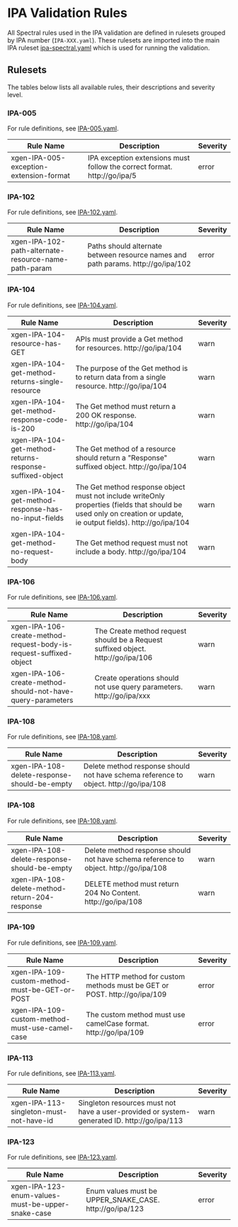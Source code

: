 <!--- NOTE: This README file is generated, please see /scripts/generateRulesetReadme.js --->

# IPA Validation Rules

All Spectral rules used in the IPA validation are defined in rulesets grouped by IPA number (`IPA-XXX.yaml`). These rulesets are imported into the main IPA ruleset [ipa-spectral.yaml](https://github.com/mongodb/openapi/blob/main/tools/spectral/ipa/ipa-spectral.yaml) which is used for running the validation.

## Rulesets

The tables below lists all available rules, their descriptions and severity level.

### IPA-005

For rule definitions, see [IPA-005.yaml](https://github.com/mongodb/openapi/blob/main/tools/spectral/ipa/rulesets/IPA-005.yaml).

| Rule Name                               | Description                                                              | Severity |
| --------------------------------------- | ------------------------------------------------------------------------ | -------- |
| xgen-IPA-005-exception-extension-format | IPA exception extensions must follow the correct format. http://go/ipa/5 | error    |

### IPA-102

For rule definitions, see [IPA-102.yaml](https://github.com/mongodb/openapi/blob/main/tools/spectral/ipa/rulesets/IPA-102.yaml).

| Rule Name                                            | Description                                                                      | Severity |
| ---------------------------------------------------- | -------------------------------------------------------------------------------- | -------- |
| xgen-IPA-102-path-alternate-resource-name-path-param | Paths should alternate between resource names and path params. http://go/ipa/102 | error    |

### IPA-104

For rule definitions, see [IPA-104.yaml](https://github.com/mongodb/openapi/blob/main/tools/spectral/ipa/rulesets/IPA-104.yaml).

| Rule Name                                                | Description                                                                                                                                                       | Severity |
| -------------------------------------------------------- | ----------------------------------------------------------------------------------------------------------------------------------------------------------------- | -------- |
| xgen-IPA-104-resource-has-GET                            | APIs must provide a Get method for resources. http://go/ipa/104                                                                                                   | warn     |
| xgen-IPA-104-get-method-returns-single-resource          | The purpose of the Get method is to return data from a single resource. http://go/ipa/104                                                                         | warn     |
| xgen-IPA-104-get-method-response-code-is-200             | The Get method must return a 200 OK response. http://go/ipa/104                                                                                                   | warn     |
| xgen-IPA-104-get-method-returns-response-suffixed-object | The Get method of a resource should return a "Response" suffixed object. http://go/ipa/104                                                                        | warn     |
| xgen-IPA-104-get-method-response-has-no-input-fields     | The Get method response object must not include writeOnly properties (fields that should be used only on creation or update, ie output fields). http://go/ipa/104 | warn     |
| xgen-IPA-104-get-method-no-request-body                  | The Get method request must not include a body. http://go/ipa/104                                                                                                 | warn     |

### IPA-106

For rule definitions, see [IPA-106.yaml](https://github.com/mongodb/openapi/blob/main/tools/spectral/ipa/rulesets/IPA-106.yaml).

| Rule Name                                                          | Description                                                                      | Severity |
| ------------------------------------------------------------------ | -------------------------------------------------------------------------------- | -------- |
| xgen-IPA-106-create-method-request-body-is-request-suffixed-object | The Create method request should be a Request suffixed object. http://go/ipa/106 | warn     |
| xgen-IPA-106-create-method-should-not-have-query-parameters        | Create operations should not use query parameters. http://go/ipa/xxx             | warn     |

### IPA-108

For rule definitions, see [IPA-108.yaml](https://github.com/mongodb/openapi/blob/main/tools/spectral/ipa/rulesets/IPA-108.yaml).

| Rule Name                                    | Description                                                                          | Severity |
| -------------------------------------------- | ------------------------------------------------------------------------------------ | -------- |
| xgen-IPA-108-delete-response-should-be-empty | Delete method response should not have schema reference to object. http://go/ipa/108 | warn     |

### IPA-108

For rule definitions, see [IPA-108.yaml](https://github.com/mongodb/openapi/blob/main/tools/spectral/ipa/rulesets/IPA-108.yaml).

| Rule Name                                      | Description                                                                          | Severity |
| ---------------------------------------------- | ------------------------------------------------------------------------------------ | -------- |
| xgen-IPA-108-delete-response-should-be-empty   | Delete method response should not have schema reference to object. http://go/ipa/108 | warn     |
| xgen-IPA-108-delete-method-return-204-response | DELETE method must return 204 No Content. http://go/ipa/108                          | warn     |

### IPA-109

For rule definitions, see [IPA-109.yaml](https://github.com/mongodb/openapi/blob/main/tools/spectral/ipa/rulesets/IPA-109.yaml).

| Rule Name                                      | Description                                                               | Severity |
| ---------------------------------------------- | ------------------------------------------------------------------------- | -------- |
| xgen-IPA-109-custom-method-must-be-GET-or-POST | The HTTP method for custom methods must be GET or POST. http://go/ipa/109 | error    |
| xgen-IPA-109-custom-method-must-use-camel-case | The custom method must use camelCase format. http://go/ipa/109            | error    |

### IPA-113

For rule definitions, see [IPA-113.yaml](https://github.com/mongodb/openapi/blob/main/tools/spectral/ipa/rulesets/IPA-113.yaml).

| Rule Name                               | Description                                                                                 | Severity |
| --------------------------------------- | ------------------------------------------------------------------------------------------- | -------- |
| xgen-IPA-113-singleton-must-not-have-id | Singleton resources must not have a user-provided or system-generated ID. http://go/ipa/113 | warn     |

### IPA-123

For rule definitions, see [IPA-123.yaml](https://github.com/mongodb/openapi/blob/main/tools/spectral/ipa/rulesets/IPA-123.yaml).

| Rule Name                                         | Description                                             | Severity |
| ------------------------------------------------- | ------------------------------------------------------- | -------- |
| xgen-IPA-123-enum-values-must-be-upper-snake-case | Enum values must be UPPER_SNAKE_CASE. http://go/ipa/123 | error    |


